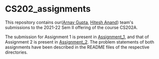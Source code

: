 # CS202_assignments

This repository contains our([Arnav Gupta](https://github.com/arnav4567), [Hitesh Anand](https://github.com/hitesh-anand)) team's submissions to the 2021-22 Sem II offering of the course CS202A. 

The submission for Assignment 1 is present in [Assignment_1](/Assignment_1/), and that of Assignment 2 is present in [Assignment_2](/Assignment_2/). The problem statements of both assignments have been described in the README files of the respective directories. 


